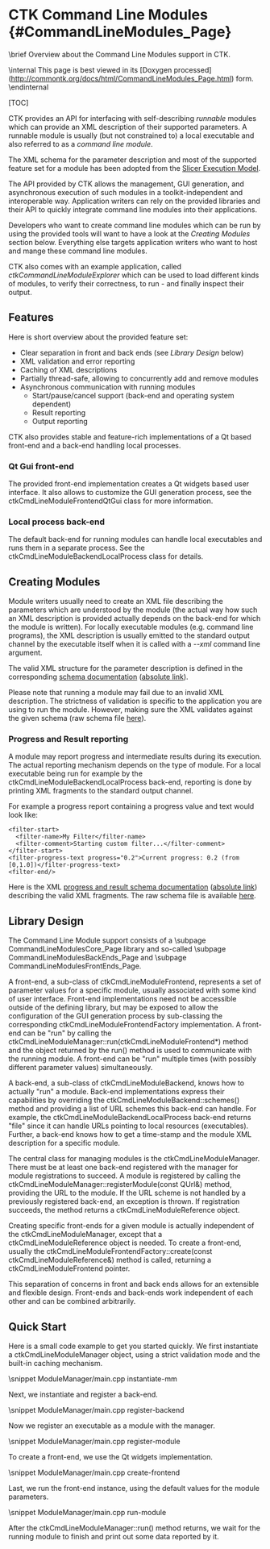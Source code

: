 CTK Command Line Modules   {#CommandLineModules_Page}
========================

\brief Overview about the Command Line Modules support in CTK.

\internal This page is best viewed in its [Doxygen processed]
(http://commontk.org/docs/html/CommandLineModules_Page.html) form. \endinternal

[TOC]

CTK provides an API for interfacing with self-describing *runnable* modules which can provide an
XML description of their supported parameters. A runnable module is
usually (but not constrained to) a local executable and also referred to as a *command line module*.

The XML schema for the parameter description and most of the supported feature set for a module
has been adopted from the [Slicer Execution Model](http://www.slicer.org/slicerWiki/index.php/Slicer3:Execution_Model_Documentation).

The API provided by CTK allows the management, GUI generation, and asynchronous execution
of such modules in a toolkit-independent and interoperable way. Application writers can rely on the
provided libraries and their API to quickly integrate command line modules into their applications.

Developers who want to create command line modules which can be run by using the provided tools will
want to have a look at the *Creating Modules* section below. Everything else targets application writers
who want to host and mange these command line modules.

CTK also comes with an example application, called *ctkCommandLineModuleExplorer* which can be used
to load different kinds of modules, to verify their correctness, to run - and finally inspect their output.


Features
--------

Here is short overview about the provided feature set:

- Clear separation in front and back ends (see *Library Design* below)
- XML validation and error reporting
- Caching of XML descriptions
- Partially thread-safe, allowing to concurrently add and remove modules
- Asynchronous communication with running modules
  + Start/pause/cancel support (back-end and operating system dependent)
  + Result reporting
  + Output reporting

CTK also provides stable and feature-rich implementations of a Qt based front-end and a back-end handling local processes.

### Qt Gui front-end

The provided front-end implementation creates a Qt widgets based user interface. It also allows to customize the
GUI generation process, see the ctkCmdLineModuleFrontendQtGui class for more information.

### Local process back-end

The default back-end for running modules can handle local executables and runs them in a separate process. See
the ctkCmdLineModuleBackendLocalProcess class for details.


Creating Modules
----------------

Module writers usually need to create an XML file describing the parameters which are understood by the module (the actual
way how such an XML description is provided actually depends on the back-end for which the module is written). For locally
executable modules (e.g. command line programs), the XML description is usually emitted to the standard output channel by
the executable itself when it is called with a *--xml* command line argument.

The valid XML structure for the parameter description is defined in the corresponding [schema documentation](ctkCmdLineModule.xsd)
([absolute link](http://commontk.org/docs/html/ctkCmdLineModule.xsd)).

Please note that running a module may fail due to an invalid XML description. The strictness of validation is specific to the
application you are using to run the module. However, making sure the XML validates against the given schema (raw schema file
[here](https://raw.github.com/commontk/CTK/master/Libs/CommandLineModules/Core/Resources/ctkCmdLineModule.xsd)).

### Progress and Result reporting

A module may report progress and intermediate results during its execution. The actual reporting mechanism depends on the type
of module. For a local executable being run for example by the ctkCmdLineModuleBackendLocalProcess back-end, reporting is done
by printing XML fragments to the standard output channel.

For example a progress report containing a progress value and text would look like:

    <filter-start>
      <filter-name>My Filter</filter-name>
      <filter-comment>Starting custom filter...</filter-comment>
    </filter-start>
    <filter-progress-text progress="0.2">Current progress: 0.2 (from [0,1.0])</filter-progress-text>
    <filter-end/>

Here is the XML [progress and result schema documentation](ctkCmdLineModuleProcess.xsd)
([absolute link](http://commontk.org/docs/html/ctkCmdLineModuleProcess.xsd)) describing the valid XML fragments. The raw
schema file is available [here](https://raw.github.com/commontk/CTK/master/Libs/CommandLineModules/Backend/LocalProcess/Resources/ctkCmdLineModuleProcess.xsd).


Library Design
--------------

The Command Line Module support consists of a \subpage CommandLineModulesCore_Page library and so-called
\subpage CommandLineModulesBackEnds_Page and \subpage CommandLineModulesFrontEnds_Page.

A front-end, a sub-class of ctkCmdLineModuleFrontend, represents a set of parameter values for a specific
module, usually associated with some kind of user interface. Front-end implementations need not be accessible outside
of the defining library, but may be exposed to allow the configuration of the GUI generation process by
sub-classing the corresponding ctkCmdLineModuleFrontendFactory implementation. A front-end can be "run" by
calling the ctkCmdLineModuleManager::run(ctkCmdLineModuleFrontend*) method and the object returned by the run()
method is used to communicate with the running module. A front-end can be "run" multiple times (with possibly different
parameter values) simultaneously.

A back-end, a sub-class of ctkCmdLineModuleBackend, knows how to actually "run" a module. Back-end implementations
express their capabilities by overriding the ctkCmdLineModuleBackend::schemes() method and providing a list of URL
schemes this back-end can handle. For example, the ctkCmdLineModuleBackendLocalProcess back-end returns "file" since
it can handle URLs pointing to local resources (executables). Further, a back-end knows how to get a time-stamp and
the module XML description for a specific module.

The central class for managing modules is the ctkCmdLineModuleManager. There must be at least one back-end registered
with the manager for module registrations to succeed. A module is registered by calling the
ctkCmdLineModuleManager::registerModule(const QUrl&) method, providing the URL to the module. If the URL scheme is not handled
by a previously registered back-end, an exception is thrown. If registration succeeds, the method returns a
ctkCmdLineModuleReference object.

Creating specific front-ends for a given module is actually independent of the ctkCmdLineModuleManager, except that a
ctkCmdLineModuleReference object is needed. To create a front-end, usually the
ctkCmdLineModuleFrontendFactory::create(const ctkCmdLineModuleReference&) method is called, returning a
ctkCmdLineModuleFrontend pointer.

This separation of concerns in front and back ends allows for an extensible and flexible design. Front-ends and back-ends
work independent of each other and can be combined arbitrarily.


Quick Start
-----------

Here is a small code example to get you started quickly. We first instantiate a ctkCmdLineModuleManager object, using
a strict validation mode and the built-in caching mechanism.

\snippet ModuleManager/main.cpp instantiate-mm

Next, we instantiate and register a back-end.

\snippet ModuleManager/main.cpp register-backend

Now we register an executable as a module with the manager.

\snippet ModuleManager/main.cpp register-module

To create a front-end, we use the Qt widgets implementation.

\snippet ModuleManager/main.cpp create-frontend

Last, we run the front-end instance, using the default values for the module parameters.

\snippet ModuleManager/main.cpp run-module

After the ctkCmdLineModuleManager::run() method returns, we wait for the running module to finish and print out
some data reported by it.
